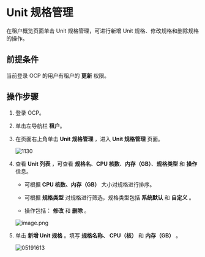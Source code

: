 Unit 规格管理
==============================

在租户概览页面单击 Unit 规格管理，可进行新增 Unit 规格、修改规格和删除规格的操作。

前提条件
-------------------------

当前登录 OCP 的用户有租户的 **更新** 权限。

**操作步骤**
-----------------------------

1. 登录 OCP。

2. 单击左导航栏 **租户**。

3. 在页面右上角单击 **Unit 规格管理** ，进入 **Unit 规格管理** 页面。

   ![1130](https://obbusiness-private.oss-cn-shanghai.aliyuncs.com/doc/img/ocp/401/unint%E8%A7%84%E6%A0%BC%E7%AE%A1%E7%90%861.png)

4. 查看 **Unit 列表** ，可查看 **规格名**、**CPU 核数**、**内存（GB）**、**规格类型** 和 **操作** 信息。

   * 可根据 **CPU 核数、内存（GB）** 大小对规格进行排序。

   * 可根据 **规格类型** 对规格进行筛选，规格类型包括 **系统默认** 和 **自定义** 。

   * 操作包括： **修改** 和 **删除** 。

   ![image.png](https://obbusiness-private.oss-cn-shanghai.aliyuncs.com/doc/img/ocp/401/%E6%96%B0%E5%A2%9Eunit%E8%A7%84%E6%A0%BC1.png)

5. 单击 **新增 Unit 规格** 。填写 **规格名称、 CPU（核）** 和 **内存（GB）** 。

   ![05191613](https://obbusiness-private.oss-cn-shanghai.aliyuncs.com/doc/img/ocp/403-ce/%E6%96%B0%E5%A2%9EUnit%E8%A7%84%E6%A0%BC.png)
